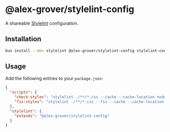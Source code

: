 # @alex-grover/stylelint-config

A shareable [Stylelint](https://stylelint.io) configuration.

## Installation

```sh
bun install --dev stylelint @alex-grover/stylelint-config stylelint-config-standard stylelint-config-css-modules stylelint-config-recess-order
```

## Usage

Add the following entries to your `package.json`:

```json
{
  "scripts": {
    "check:styles": "stylelint ./**/*.css --cache --cache-location node_modules/.cache",
    "fix:styles": "stylelint ./**/*.css --fix --cache --cache-location node_modules/.cache"
  },
  "stylelint": {
    "extends": "@alex-grover/stylelint-config"
  }
}
```
